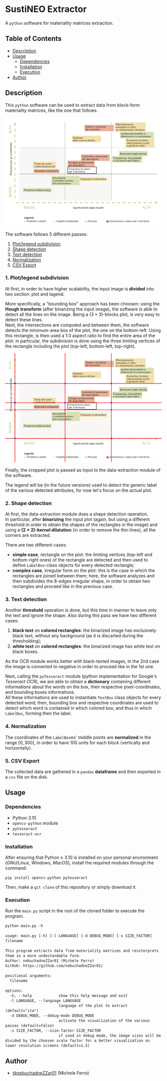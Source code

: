 # SustiNEO Extractor
A `python` software for materiality matrices extraction.

## Table of Contents
- [Description](#description)
- [Usage](#usage)
  - [Dependencies](#dependencies)
  - [Installation](#installation)
  - [Execution](#execution)
- [Author](#author)


## Description
This `python` software can be used to extract data from block-form materiality matrices, like the one that follows.

![image](src/amadori2.png)

The software follows 5 different passes:
1. [Plot/legend subdivision](#1-plotlegend-subdivision)
2. [Shape detection](#2-shape-detection)
3. [Text detection](#3-text-detection)
4. [Normalization](#4-normalization)
5. [CSV Export](#5-csv-export)

### 1. Plot/legend subdivision
At first, in order to have higher scalability, the input image is **divided** into two section: plot and lagend. 

More specifically, a "bounding box" approach has been choosen: using the **Hough transform** (after binarizing the input image), the software is able to detect all the lines on the image. Being a $(3 \times 3)$-blocks plot, is very easy to detect these lines.\
Next, the intersections are computed and between them, the software detects the minimum-area box of the plot, the one on the bottom-left. Using this rectangle, is then used a 1:3 aspect ratio to find the entire area of the plot: in particular, the subdivision is done using the three limiting vertices of the rectangle including the plot (top-left, bottom-left, top-right). 

![image](plot_little_big.png)

Finally, the cropped plot is passed as input to the data-extraction module of the software.

The legend will be (in the future versions) used to detect the generic label of the various detected attributes, for now let's focus on the actual plot.


### 2. Shape detection
At first, the data-extraction module does a shape detection operation.\
In particular, after **binarizing** the input plot (again, but using a different threshold in order to obtain the shapes of the rectangles in the image) and using a **$(2 \times 2)$-kernel dilatation** (in order to remove the thin lines), all the corners are extracted.

There are two different cases:
- **simple case**, rectangle on the plot: the limiting vertices (top-left and bottom-right ones) of the rectangle are detected and then used to define `LabelBox`-class objects for every detected rectangle;
- **complex case**, irregular form on the plot: this is the case in which the rectangles are joined between them; here, the software analyzes and then subdivides the 8-edges irregular shape, in order to obtain two rectangles and proceed like in the previous case.

### 3. Text detection
Another **threshold** operation is done, but this time in manner to leave only the text and ignore the shape. Also during this pass we have two different cases:
1. **black text** on **colored rectangles**: the binarized image has exclusively black text, without any background (as it is discarted during the thresholding);
2. **white text** on **colored rectangles**: the binarized image has white text on black boxes.

As the OCR module works better with black-texted images, in the 2nd case the image is converted to negative in order to proceed like in the 1st one. 

Next, calling the `pyTesseract` module (python implementation for Google's *Tesseract OCR*), we are able to obtain a **dictionary** containing different informations about the words on the box, their respective pixel-coordinates, and bounding boxes informations.\
All these informations are used to instantiate `TextBox` class objects for every detected word; then, bounding box and respective coordinates are used to detect which word is contained in which colored box, and thus in which `LabelBox`, forming then the label.

### 4. Normalization
The coordinates of the `LabelBox`es' middle points are **normalized** in the range $[0,300]$, in order to have 100 units for each block (vertically and horizontally).

### 5. CSV Export
The collected data are gathered in a `pandas` **dataframe** and then exported in a `csv` file on the disk.


## Usage
### Dependencies
- Python 3.10
- `opencv-python` module
- `pytesseract`
- `tesseract-ocr`

### Installation
After ensuring that Python $\geq$ 3.10 is installed on your personal environment (*GNU/Linux*, *Windows*, *MacOS*), install the required modules through the command:

```
pip install opencv-python pytesseract
```

Then, make a `git clone` of this repository or simply download it.

### Execution
Run the `main.py` script in the root of the cloned folder to execute the program.

```
python main.py -h

usage: main.py [-h] [-l LANGUAGE] [-d DEBUG_MODE] [-s SIZE_FACTOR] filename

This program extracts data from materiality matrices and reinterprets them in a more undestandable form.                                            
Author: nebuchadneZZar01 (Michele Ferro)                                            
GitHub: https://github.com/nebuchadneZZar01/

positional arguments:
  filename

options:
  -h, --help            show this help message and exit
  -l LANGUAGE, --language LANGUAGE
                        language of the plot to extract (default="ita")
  -d DEBUG_MODE, --debug-mode DEBUG_MODE
                        activate the visualization of the various passes (default=false)
  -s SIZE_FACTOR, --size-factor SIZE_FACTOR
                        if used in debug mode, the image sizes will be divided by the choosen scale factor for a better visualization on lower resolution screens (default=1.5)
```

## Author
- [@nebuchadneZZar01](https://github.com/nebuchadneZZar01) (Michele Ferro)